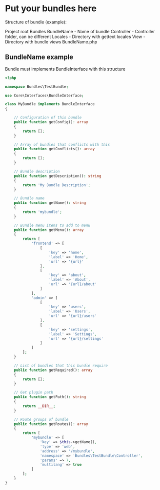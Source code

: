 # Put your bundles here

Structure of bundle (example):

Project root
    Bundles
        BundleName - Name of bundle
            Controller - Controller folder, can be different
            Locales - Directory with gettext locales
            View - Directory with bundle views
            BundleName.php

## BundleName example

Bundle must implements BundleInterface with this structure

```php
<?php

namespace Bundles\TestBundle;

use Core\Interfaces\BundleInterface;

class MyBundle implements BundleInterface
{

    // Configuration of this bundle
    public function getConfig(): array
    {
        return [];
    }

    // Array of bundles that conflicts with this
    public function getConflicts(): array
    {
        return [];
    }

    // Bundle description
    public function getDescription(): string
    {
        return 'My Bundle Description';
    }

    // Bundle name
    public function getName(): string
    {
        return 'mybundle';
    }

    // Bundle menu items to add to menu
    public function getMenu(): array
    {
        return [
            'frontend' => [
                [
                    'key' => 'home',
                    'label' => 'Home',
                    'url' => '{url}'
                ],
                [
                    'key' => 'about',
                    'label' => 'About',
                    'url' => '{url}/about'
                ]
            ],
            'admin' => [
                [
                    'key' => 'users',
                    'label' => 'Users',
                    'url' => '{url}/users'
                ],
                [
                    'key' => 'settings',
                    'label' => 'Settings',
                    'url' => '{url}/settings'
                ]
            ]
        ];
    }

    // List of bundles that this bundle require
    public function getRequired(): array
    {
        return [];
    }

    // Get plugin path
    public function getPath(): string
    {
        return __DIR__;
    }

    // Route groups of bundle
    public function getRoutes(): array
    {
        return [
            'mybundle' => [
                'key' => $this->getName(),
                'type' => 'web',
                'address' => '/mybundle',
                'namespace' => 'Bundles\TestBundle\Controller',
                'params' => 7,
                'multilang' => true
            ]
        ];
    }
}
```
